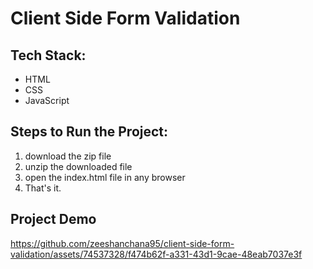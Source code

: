 # Client Side Form Validation


## Tech Stack:
- HTML
- CSS
- JavaScript


## Steps to Run the Project:
1. download the zip file
2. unzip the downloaded file
3. open the index.html file in any browser
4. That's it.


## Project Demo
https://github.com/zeeshanchana95/client-side-form-validation/assets/74537328/f474b62f-a331-43d1-9cae-48eab7037e3f


